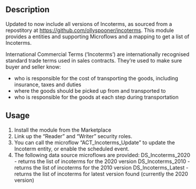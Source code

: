 ## Description

Updated to now include all versions of Incoterms, as sourced from a repostitory at https://github.com/ollyspooner/incoterms.
This module provides a entities and supporting Microflows and a mapping to get a list of Incoterms.

International Commercial Terms (‘Incoterms’) are internationally recognised standard trade terms used in sales contracts. They’re used to make sure buyer and seller know:

* who is responsible for the cost of transporting the goods, including insurance, taxes and duties
* where the goods should be picked up from and transported to
* who is responsible for the goods at each step during transportation

## Usage

1. Install the module from the Marketplace
2. Link up the “Reader” and “Writer” security roles.
3. You can call the microflow “ACT_Incoterms_Update” to update the Incoterm entity, or enable the scheduled event.
4. The following data source microflows are provided:
	DS_Incoterms_2020 - returns the list of incoterms for the 2020 version
	DS_Incoterms_2010 - returns the list of incoterms for the 2010 version
	DS_Incoterms_Latest - returns the list of incoterms for latest version found (currently the 2020 version)

